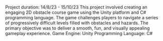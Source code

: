 Project duration: 14/8/23 - 15/10/23
This project involved creating an engaging 2D obstacle course game using the Unity platform and C# programming language.
The game challenges players to navigate a series of progressively difficult levels filled with obstacles and hazards.
The primary objective was to deliver a smooth, fun, and visually appealing gameplay experience.
Game Engine: Unity
Programming Language: C#
